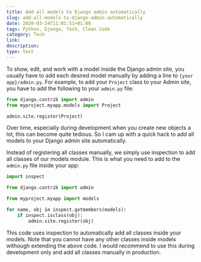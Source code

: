 ```yaml
---
title: Add all models to Django admin automatically
slug: add-all-models-to-django-admin-automatically
date: 2020-03-24T11:01:51+01:00
tags: Python, Django, Tech, Clean Code
category: Tech
link: 
description: 
type: text
---
```


To show, edit, and work with a model inside the Django admin site,
you usually have to add each desired model manually by adding a line to `{your app}/admin.py`.
For example, to add your `Project` class to your Admin site, 
you have to add the following to your `admin.py` file:

```python
from django.contrib import admin
from myproject.myapp.models import Project

admin.site.register(Project)
```

Over time, especially during development when you create new objects a lot,
this can become quite tedious.
So I cam up with a quick hack to add all models to your Django admin site automatically.
<!-- TEASER_END -->
Instead of registering all classes manually, 
we simply use inspection to add all classes of our models module.
This is what you need to add to the `admin.py` file inside your app:

```python
import inspect

from django.contrib import admin

from myproject.myapp import models

for name, obj in inspect.getmembers(models):
    if inspect.isclass(obj):
        admin.site.register(obj)
```

This code uses inspection to automatically add all classes inside your models.
Note that you cannot have any other classes inside models withough extending the above code.
I would recommend to use this during development only
and add all classes manually in production.